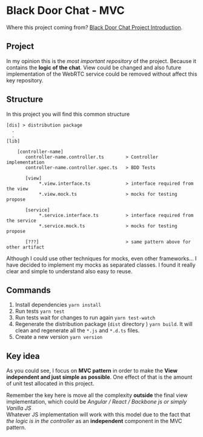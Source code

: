 # Black Door Chat - MVC

Where this project coming from? [Black Door Chat Project Introduction](https://github.com/cristianmercado19/black-door-chat).

## Project

In my opinion this is the *most important repository* of the project. Because it contains the **logic of the chat**. View could be changed and also future implementation of the WebRTC service could be removed without affect this key repository.

## Structure

In this project you will find this common structure

```
[dis] > distribution package
  .
  .
[lib]

    [controller-name]
       controller-name.controller.ts        > Controller implementation
       controller-name.controller.spec.ts   > BDD Tests

       [view]
            *.view.interface.ts             > interface required from the view
            *.view.mock.ts                  > mocks for testing propose

       [service]
            *.service.interface.ts          > interface required from the service
            *.service.mock.ts               > mocks for testing propose

       [???]                                > same pattern above for other artifact
 ```

Although I could use other techniques for mocks, even other frameworks... I have decided to implement my mocks as separated classes. I found it really clear and simple to understand also easy to reuse.

## Commands

1. Install dependencies `yarn install`
2. Run tests `yarn test`
3. Run tests wait for changes to run again `yarn test-watch`
4. Regenerate the distribution package (`dist` directory ) `yarn build`. It will clean and regenerate all the `*.js` and `*.d.ts` files.
5. Create a new version `yarn version`

## Key idea

As you could see, I focus on **MVC pattern** in order to make the **View independent and just simple as possible**. One effect of that is the amount of unit test allocated in this project.

Remember the key here is move all the complexity **outside** the final view implementation, which could be *Angular / React / Backbone js or simply Vanilla JS*</br>
Whatever JS implementation will work with this model due to the fact that *the logic is in the controller* as an **independent** component in the MVC pattern.

